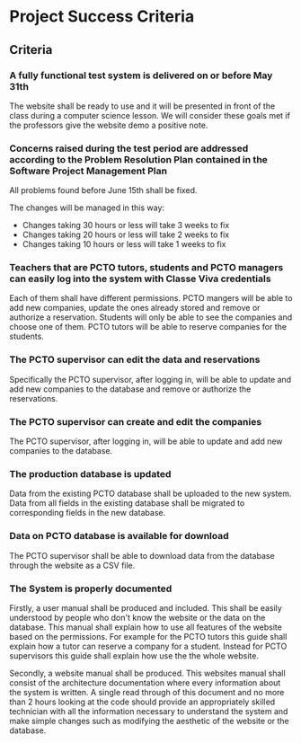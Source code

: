 # Project Success Criteria

## Criteria

### A fully functional test system is delivered on or before May 31th
The website shall be ready to use and it will be presented in front of the class during a computer science lesson. We will consider these goals met if the professors give the website demo a positive note.

### Concerns raised during the test period are addressed according to the Problem Resolution Plan contained in the Software Project Management Plan
All problems found before June 15th shall be fixed.

The changes will be managed in this way:
+ Changes taking 30 hours or less will take 3 weeks to fix
+ Changes taking 20 hours or less will take 2 weeks to fix
+ Changes taking 10 hours or less will take 1 weeks to fix


### Teachers that are PCTO tutors, students and PCTO managers can easily log into the system with Classe Viva credentials
Each of them shall have different permissions.
PCTO mangers will be able to add new companies, update the ones already stored and remove or authorize a reservation. Students will only be able to see the companies and choose one of them. PCTO tutors will be able to reserve companies for the students.

### The PCTO supervisor can edit the data and reservations
Specifically the PCTO supervisor, after logging in, will be able to update and add new companies to the database and remove or authorize the reservations.

### The PCTO supervisor can create and edit the companies
The PCTO supervisor, after logging in, will be able to update and add new companies to the database.

### The production database is updated
Data from the existing PCTO database shall be uploaded to the new system. Data from all fields in the existing database shall be migrated to corresponding fields in the new database.

### Data on PCTO database is available for download
The PCTO supervisor shall be able to download data from the database through the website as a CSV file.


### The System is properly documented
Firstly, a user manual shall be produced and included. This shall be easily understood by people who don't know the website or the data on the database.
This manual shall explain how to use all features of the website based on the permissions. For example for the PCTO tutors this guide shall explain how a tutor can reserve a company for a student.
Instead for PCTO supervisors this guide shall explain how use the the whole website.

Secondly, a website manual shall be produced. This websites manual shall consist of the architecture documentation where every information about the system is written.
A single read through of this document and no more than 2 hours looking at the code should provide an appropriately skilled technician with all the information necessary to understand the system and make simple changes such as modifying the aesthetic of the website or the database.